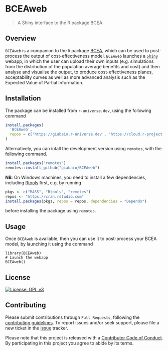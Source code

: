 # BCEAweb

> A Shiny interface to the R package BCEA.

## Overview

`BCEAweb` is a companion to the `R` package [BCEA](https://github.com/giabaio/BCEA), which can be used to post-process the output of cost-effectiveness model. `BCEAweb` launches a [`Shiny`](https://shiny.posit.co/) webapp, in which the user can upload their own inputs (e.g. simulations from the distribution of the population average benefits and cost) and then analyse and visualise the output, to produce cost-effectiveness planes, acceptability curves as well as more advanced analysis such as the Expected Value of Partial Information.

## Installation
The package can be installed from `r-universe.dev`, using the following command

```r
install.packages(
  'BCEAweb', 
  repos = c('https://giabaio.r-universe.dev', 'https://cloud.r-project.org')
)
```

Alternatively, you can intall the development version using `remotes`, with the following command.
```r
install.packages("remotes")
remotes::install_github("giabaio/BCEAweb")
```

**NB**: On Windows machines, you need to install a few dependencies, including [Rtools](https://cran.r-project.org/bin/windows/Rtools/) first, e.g. by running

```r
pkgs <- c("MASS", "Rtools", "remotes")
repos <- "https://cran.rstudio.com"
install.packages(pkgs, repos = repos, dependencies = "Depends")
```

before installing the package using `remotes`.

## Usage

Once `BCEAweb` is available, then you can use it to post-process your BCEA model, by launching it using the command
```
library(BCEAweb)
# Launch the webapp
BCEAweb()
```

## License
[![License: GPL v3](https://img.shields.io/badge/License-GPLv3-blue.svg)](https://www.gnu.org/licenses/gpl-3.0)

## Contributing
Please submit contributions through `Pull Requests`, following the [contributing guidelines](https://github.com/giabaio/BCEAweb/CONTRIBUTING.md).
To report issues and/or seek support, please file a new ticket in the
[issue](https://github.com/giabaio/BCEAweb/issues) tracker.

Please note that this project is released with a [Contributor Code of Conduct](https://github.com/giabaio/BCEAweb/CONDUCT.md). By participating in this project you agree to abide by its terms.
